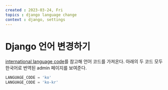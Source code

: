 ```yaml
---
created : 2023-03-24, Fri
topics : django language change
context : django, settings
---
```

# Django 언어 변경하기
[international language code](http://www.lingoes.net/en/translator/langcode.htm)를 참고해 언어 코드를 가져온다. 아래의 두 코드 모두 한국어로 번역된 admin 페이지를 보여준다.
```python
LANGUAGE_CODE = 'ko'
LANGUAGE_CODE = 'ko-kr'
```